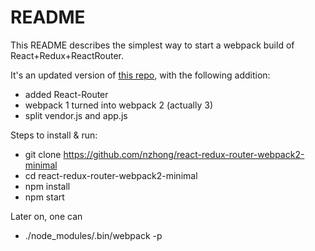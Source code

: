README
======

This README describes the simplest way to start a webpack build of React+Redux+ReactRouter.

It's an updated version of <a href="https://github.com/nzhong/react-redux-webpack-minimal">this repo</a>, with the following addition:

- added React-Router
- webpack 1 turned into webpack 2 (actually 3)
- split vendor.js and app.js

Steps to install & run:

- git clone https://github.com/nzhong/react-redux-router-webpack2-minimal
- cd react-redux-router-webpack2-minimal
- npm install
- npm start


Later on, one can

- ./node_modules/.bin/webpack -p


